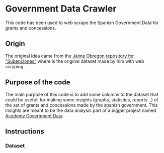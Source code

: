 # Government Data Crawler

This code has been used to web scrape the Spanish Government Data for grants and concessions.

## Origin

The original idea came from the [Jaime Obregon repository for "Subenciones"](https://github.com/JaimeObregon/subvenciones) where is the original dataset made by him with web scraping. 

## Purpose of the code

The main purpose of this code is to add some columns to the dataset that could be usefull for making some insights (graphs, statistics, reports...) of the set of grants and concessions made by the spanish government. This insights are meant to be the data analysis part of a bigger project named [Academy Government Data](https://github.com/empathyco/academy-government-data).

## Instructions

### Dataset


